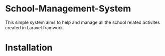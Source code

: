 # School-Management-System

This simple system aims to help and manage all the school related activites created in Laravel framwork.

# Installation
